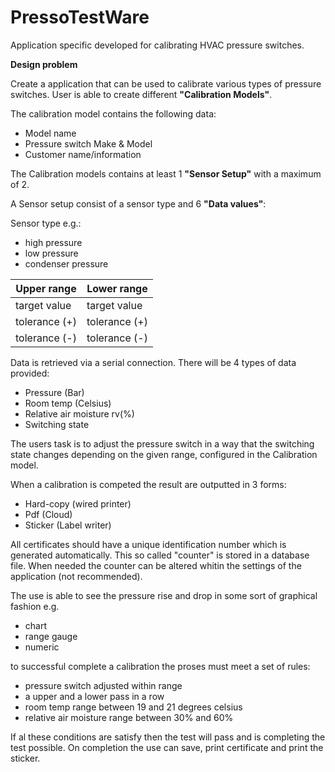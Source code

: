 # PressoTestWare

Application specific developed for calibrating HVAC pressure switches.

**Design problem**

Create a application that can be used to calibrate various types of pressure switches.
User is able to create different **"Calibration Models"**.

The calibration model contains the following data:
- Model name
- Pressure switch Make & Model
- Customer name/information

The Calibration models contains at least 1 **"Sensor Setup"** with a maximum of 2.

A Sensor setup consist of a sensor type and 6 **"Data values"**:

Sensor type e.g.:
- high pressure
- low pressure
- condenser pressure

| Upper range   | Lower range   |
| -----------   | ------------- |
| target value  | target value  |
| tolerance (+) | tolerance (+) |
| tolerance (-) | tolerance (-) |

Data is retrieved via a serial connection.
There will be 4 types of data provided:
- Pressure (Bar)
- Room temp (Celsius)
- Relative air moisture rv(%)
- Switching state

The users task is to adjust the pressure switch in a way that the switching state changes
depending on the given range, configured in the Calibration model.



When a calibration is competed the result are outputted in 3 forms:
- Hard-copy (wired printer)
- Pdf (Cloud)
- Sticker (Label writer)

All certificates should have a unique identification number which is generated automatically.
This so called "counter" is stored in a database file. When needed the counter can be altered whitin the
settings of the application (not recommended).

The use is able to see the pressure rise and drop in some sort of graphical fashion e.g.
- chart
- range gauge
- numeric

to successful complete a calibration the proses must meet a set of rules:
- pressure switch adjusted within range
- a upper and a lower pass in a row
- room temp range between 19 and 21 degrees celsius
- relative air moisture range between 30% and 60%

If al these conditions are satisfy then the test will pass and is completing the test possible.
On completion the use can save, print certificate and print the sticker.